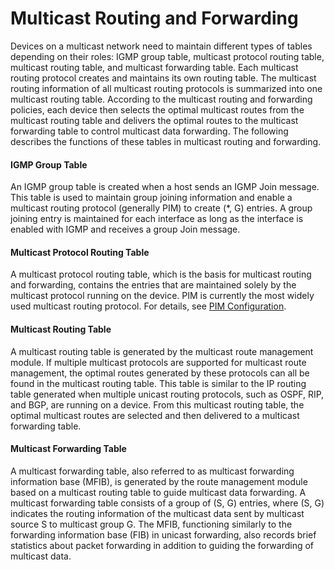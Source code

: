 Multicast Routing and Forwarding
================================

Devices on a multicast network need to maintain different types of tables depending on their roles: IGMP group table, multicast protocol routing table, multicast routing table, and multicast forwarding table. Each multicast routing protocol creates and maintains its own routing table. The multicast routing information of all multicast routing protocols is summarized into one multicast routing table. According to the multicast routing and forwarding policies, each device then selects the optimal multicast routes from the multicast routing table and delivers the optimal routes to the multicast forwarding table to control multicast data forwarding. The following describes the functions of these tables in multicast routing and forwarding.

#### IGMP Group Table

An IGMP group table is created when a host sends an IGMP Join message. This table is used to maintain group joining information and enable a multicast routing protocol (generally PIM) to create (\*, G) entries. A group joining entry is maintained for each interface as long as the interface is enabled with IGMP and receives a group Join message.


#### Multicast Protocol Routing Table

A multicast protocol routing table, which is the basis for multicast routing and forwarding, contains the entries that are maintained solely by the multicast protocol running on the device. PIM is currently the most widely used multicast routing protocol. For details, see [PIM Configuration](vrp_pim_cfg_0000.html).


#### Multicast Routing Table

A multicast routing table is generated by the multicast route management module. If multiple multicast protocols are supported for multicast route management, the optimal routes generated by these protocols can all be found in the multicast routing table. This table is similar to the IP routing table generated when multiple unicast routing protocols, such as OSPF, RIP, and BGP, are running on a device. From this multicast routing table, the optimal multicast routes are selected and then delivered to a multicast forwarding table.


#### Multicast Forwarding Table

A multicast forwarding table, also referred to as multicast forwarding information base (MFIB), is generated by the route management module based on a multicast routing table to guide multicast data forwarding. A multicast forwarding table consists of a group of (S, G) entries, where (S, G) indicates the routing information of the multicast data sent by multicast source S to multicast group G. The MFIB, functioning similarly to the forwarding information base (FIB) in unicast forwarding, also records brief statistics about packet forwarding in addition to guiding the forwarding of multicast data.